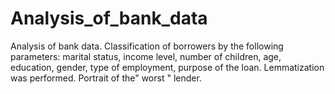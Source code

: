 # Analysis_of_bank_data
Analysis of bank data.  Classification of borrowers by the following parameters: marital status, income level, number of children, age, education, gender, type of employment, purpose of the loan. Lemmatization was performed. Portrait of the" worst " lender.
